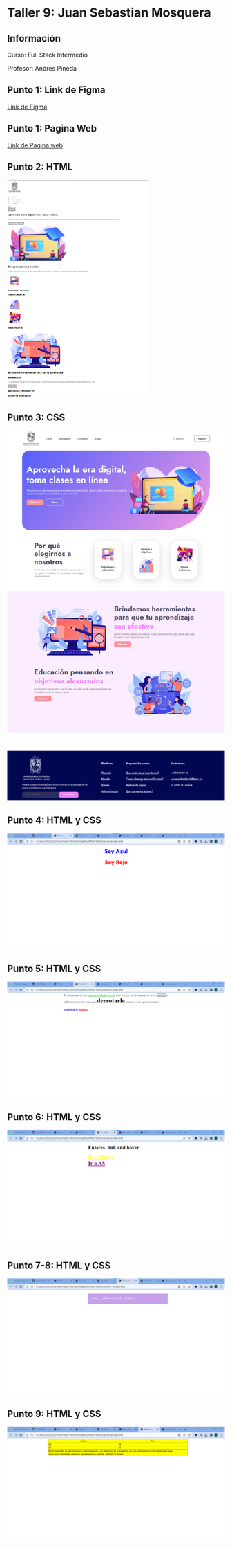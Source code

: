 <h1>Taller 9: Juan Sebastian Mosquera</h1>

<h2>Información</h2>
<p>Curso: Full Stack Intermedio</p>
<p>Profesor: Andres Pineda </p>

<h2>Punto 1: Link de Figma</h2>
<a href="https://www.figma.com/file/6fQ7hspu0DVkKkTWozpPzy/Juan-Mosquera---Figma-Excercise-(Copy)?type=design&t=fq8biszIKdYhgb1v-1"target="_blank">Link de Figma</a>

<h2>Punto 1: Pagina Web</h2>
<a href="https://j-s-m-b.github.io/taller-9-full-stack/"target="_blank">Link de Pagina web</a>

<h2>Punto 2: HTML</h2>
<img src="./public/images/html.png" alt="html">

<h2>Punto 3: CSS</h2>
<img src="./public/images/PAGINA%20F.png" alt="css">

<h2>Punto 4: HTML y CSS</h2>
<img src="./public/images/Punto%204.png" alt="html">

<h2>Punto 5: HTML y CSS</h2>
<img src="./public/images/Punto%205.png" alt="css">

<h2>Punto 6: HTML y CSS</h2>
<img src="./public/images/Punto%206.png" alt="html">

<h2>Punto 7-8: HTML y CSS</h2>
<img src="./public/images/Punto%207-8.png" alt="css">

<h2>Punto 9: HTML y CSS</h2>
<img src="./public/images/Punto%209.png" alt="html">
